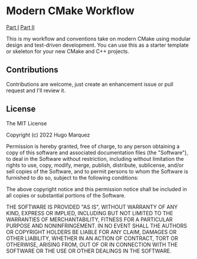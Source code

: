 # Modern CMake Workflow

[Part I](https://hugomarquez.mx/modern-cmake-part-i/)
[Part II](https://hugomarquez.mx/modern-cmake-part-ii/)

This is my workflow and conventions take on modern CMake using modular design and test-driven development. You can use this as a starter template or skeleton for your new CMake and C++ projects.

## Contributions
Contributions are welcome, just create an enhancement issue or pull request and I'll review it.

## License
The MIT License

Copyright (c) 2022 Hugo Marquez

Permission is hereby granted, free of charge, to any person obtaining a copy
of this software and associated documentation files (the "Software"), to deal
in the Software without restriction, including without limitation the rights
to use, copy, modify, merge, publish, distribute, sublicense, and/or sell
copies of the Software, and to permit persons to whom the Software is
furnished to do so, subject to the following conditions:

The above copyright notice and this permission notice shall be included in
all copies or substantial portions of the Software.

THE SOFTWARE IS PROVIDED "AS IS", WITHOUT WARRANTY OF ANY KIND, EXPRESS OR
IMPLIED, INCLUDING BUT NOT LIMITED TO THE WARRANTIES OF MERCHANTABILITY,
FITNESS FOR A PARTICULAR PURPOSE AND NONINFRINGEMENT. IN NO EVENT SHALL THE
AUTHORS OR COPYRIGHT HOLDERS BE LIABLE FOR ANY CLAIM, DAMAGES OR OTHER
LIABILITY, WHETHER IN AN ACTION OF CONTRACT, TORT OR OTHERWISE, ARISING FROM,
OUT OF OR IN CONNECTION WITH THE SOFTWARE OR THE USE OR OTHER DEALINGS IN
THE SOFTWARE.